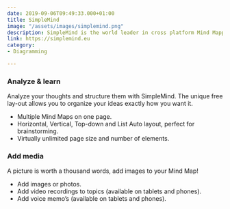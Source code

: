 ```yaml
---
date: 2019-09-06T09:49:33.000+01:00
title: SimpleMind
image: "/assets/images/simplemind.png"
description: SimpleMind is the world leader in cross platform Mind Mapping tools.
link: https://simplemind.eu
category:
- Diagramming

---
```

### Analyze & learn

Analyze your thoughts and structure them with SimpleMind. The unique free lay-out allows you to organize your ideas exactly how you want it.

* Multiple Mind Maps on one page.
* Horizontal, Vertical, Top-down and List Auto layout, perfect for brainstorming.
* Virtually unlimited page size and number of elements.

### Add media

A picture is worth a thousand words, add images to your Mind Map!

* Add images or photos.
* Add video recordings to topics (available on tablets and phones).
* Add voice memo’s (available on tablets and phones).